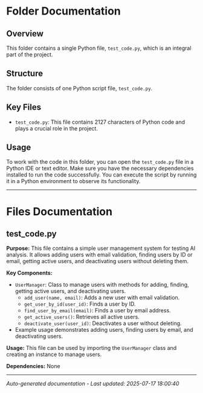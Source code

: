 # Folder Documentation

## Overview
This folder contains a single Python file, `test_code.py`, which is an integral part of the project.

## Structure
The folder consists of one Python script file, `test_code.py`.

## Key Files
- `test_code.py`: This file contains 2127 characters of Python code and plays a crucial role in the project.

## Usage
To work with the code in this folder, you can open the `test_code.py` file in a Python IDE or text editor. Make sure you have the necessary dependencies installed to run the code successfully. You can execute the script by running it in a Python environment to observe its functionality.

---

# Files Documentation

## test_code.py

**Purpose:** This file contains a simple user management system for testing AI analysis. It allows adding users with email validation, finding users by ID or email, getting active users, and deactivating users without deleting them.

**Key Components:**
- `UserManager`: Class to manage users with methods for adding, finding, getting active users, and deactivating users.
  - `add_user(name, email)`: Adds a new user with email validation.
  - `get_user_by_id(user_id)`: Finds a user by ID.
  - `find_user_by_email(email)`: Finds a user by email address.
  - `get_active_users()`: Retrieves all active users.
  - `deactivate_user(user_id)`: Deactivates a user without deleting.
- Example usage demonstrates adding users, finding users by email, and deactivating users.

**Usage:** This file can be used by importing the `UserManager` class and creating an instance to manage users.

**Dependencies:** None

---
*Auto-generated documentation - Last updated: 2025-07-17 18:00:40*
